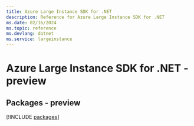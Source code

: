 ```yaml
---
title: Azure Large Instance SDK for .NET
description: Reference for Azure Large Instance SDK for .NET
ms.date: 02/16/2024
ms.topic: reference
ms.devlang: dotnet
ms.service: largeinstance
---
```

# Azure Large Instance SDK for .NET - preview
## Packages - preview
[!INCLUDE [packages](large-instance-index.md)]